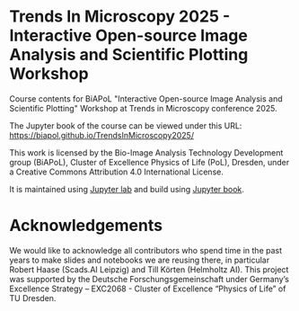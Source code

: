 # Trends In Microscopy 2025 - Interactive Open-source Image Analysis and Scientific Plotting Workshop

Course contents for BiAPoL "Interactive Open-source Image Analysis and Scientific Plotting" Workshop at Trends in Microscopy conference 2025.

The Jupyter book of the course can be viewed under this URL: https://biapol.github.io/TrendsInMicroscopy2025/

This work is licensed by the Bio-Image Analysis Technology Development group (BiAPoL), Cluster of Excellence Physics of Life (PoL), Dresden, under a Creative Commons Attribution 4.0 International License.

It is maintained using [Jupyter lab](https://jupyter.org/) and build using [Jupyter book](https://jupyterbook.org/en/stable/intro.html).

# Acknowledgements

We would like to acknowledge all contributors who spend time in the past years to make slides and notebooks we are reusing there, in particular Robert Haase (Scads.AI Leipzig) and Till Körten (Helmholtz AI). This project was supported by the Deutsche Forschungsgemeinschaft under Germany’s Excellence Strategy – EXC2068 - Cluster of Excellence “Physics of Life” of TU Dresden.